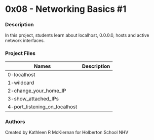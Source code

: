 # 0x08 - Networking Basics #1

### Description
In this project, students learn about localhost, 0.0.0.0, hosts and active network interfaces.

### Project Files
Names | Description
------|-----------------------
0-localhost |
1-wildcard |
2-change_your_home_IP |
3-show_attached_IPs |
4-port_listening_on_localhost |

### Authors
Created by Kathleen R McKiernan for Holberton School NHV